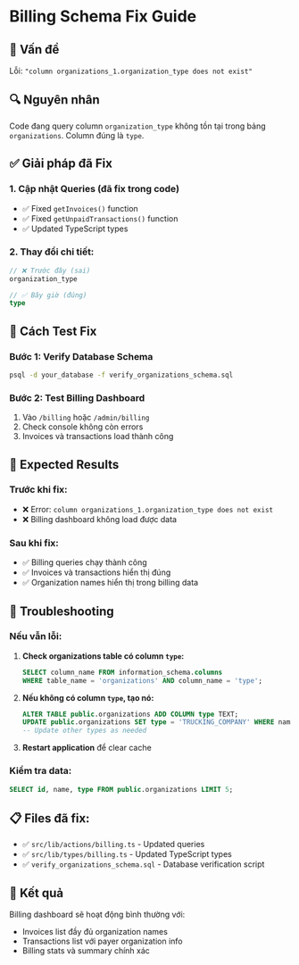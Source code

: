 # Billing Schema Fix Guide

## 🚨 Vấn đề
Lỗi: `"column organizations_1.organization_type does not exist"`

## 🔍 Nguyên nhân
Code đang query column `organization_type` không tồn tại trong bảng `organizations`. Column đúng là `type`.

## ✅ Giải pháp đã Fix

### 1. **Cập nhật Queries** (đã fix trong code)
- ✅ Fixed `getInvoices()` function
- ✅ Fixed `getUnpaidTransactions()` function  
- ✅ Updated TypeScript types

### 2. **Thay đổi chi tiết:**
```typescript
// ❌ Trước đây (sai)
organization_type

// ✅ Bây giờ (đúng)  
type
```

## 🧪 Cách Test Fix

### Bước 1: Verify Database Schema
```bash
psql -d your_database -f verify_organizations_schema.sql
```

### Bước 2: Test Billing Dashboard
1. Vào `/billing` hoặc `/admin/billing`
2. Check console không còn errors
3. Invoices và transactions load thành công

## 🎯 Expected Results

### Trước khi fix:
- ❌ Error: `column organizations_1.organization_type does not exist`
- ❌ Billing dashboard không load được data

### Sau khi fix:
- ✅ Billing queries chạy thành công
- ✅ Invoices và transactions hiển thị đúng
- ✅ Organization names hiển thị trong billing data

## 🔧 Troubleshooting

### Nếu vẫn lỗi:
1. **Check organizations table có column `type`:**
   ```sql
   SELECT column_name FROM information_schema.columns 
   WHERE table_name = 'organizations' AND column_name = 'type';
   ```

2. **Nếu không có column `type`, tạo nó:**
   ```sql
   ALTER TABLE public.organizations ADD COLUMN type TEXT;
   UPDATE public.organizations SET type = 'TRUCKING_COMPANY' WHERE name LIKE '%Trucking%';
   -- Update other types as needed
   ```

3. **Restart application** để clear cache

### Kiểm tra data:
```sql
SELECT id, name, type FROM public.organizations LIMIT 5;
```

## 📋 Files đã fix:
- ✅ `src/lib/actions/billing.ts` - Updated queries
- ✅ `src/lib/types/billing.ts` - Updated TypeScript types
- ✅ `verify_organizations_schema.sql` - Database verification script

## 🎉 Kết quả
Billing dashboard sẽ hoạt động bình thường với:
- Invoices list đầy đủ organization names
- Transactions list với payer organization info
- Billing stats và summary chính xác 